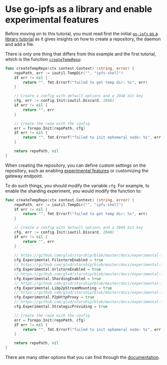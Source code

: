 # Use go-ipfs as a library and enable experimental features

Before moving on to this tutorial, you must read first the initial [`go-ipfs` as a library tutorial](../go-ipfs-as-a-library/README.md)
as it gives insights on how to create a repository, the daemon and add a file.

There is only one thing that differs from this example and the first tutorial, which is the function [`createTempRepo`](../go-ipfs-as-a-library/main.go#L49):

```go
func createTempRepo(ctx context.Context) (string, error) {
	repoPath, err := ioutil.TempDir("", "ipfs-shell")
	if err != nil {
		return "", fmt.Errorf("failed to get temp dir: %s", err)
	}

	// Create a config with default options and a 2048 bit key
	cfg, err := config.Init(ioutil.Discard, 2048)
	if err != nil {
		return "", err
	}

	// Create the repo with the config
	err = fsrepo.Init(repoPath, cfg)
	if err != nil {
		return "", fmt.Errorf("failed to init ephemeral node: %s", err)
	}

	return repoPath, nil
}
```

When creating the repository, you can define custom settings on the repository, such as enabling [experimental
features](../../experimental-features.md) or customizing the gateway endpoint.

To do such things, you should modify the variable `cfg`. For example, to enable the sharding experiment, you would modify the function to:

```go
func createTempRepo(ctx context.Context) (string, error) {
	repoPath, err := ioutil.TempDir("", "ipfs-shell")
	if err != nil {
		return "", fmt.Errorf("failed to get temp dir: %s", err)
	}

	// Create a config with default options and a 2048 bit key
	cfg, err := config.Init(ioutil.Discard, 2048)
	if err != nil {
		return "", err
	}
	
	// https://github.com/glvd/starship/blob/master/docs/experimental-features.md#ipfs-filestore
	cfg.Experimental.FilestoreEnabled = true
	// https://github.com/glvd/starship/blob/master/docs/experimental-features.md#ipfs-urlstore
	cfg.Experimental.UrlstoreEnabled = true
	// https://github.com/glvd/starship/blob/master/docs/experimental-features.md#directory-sharding--hamt
	cfg.Experimental.ShardingEnabled = true
	// https://github.com/glvd/starship/blob/master/docs/experimental-features.md#ipfs-p2p
	cfg.Experimental.Libp2pStreamMounting = true
	// https://github.com/glvd/starship/blob/master/docs/experimental-features.md#p2p-http-proxy
	cfg.Experimental.P2pHttpProxy = true
	// https://github.com/glvd/starship/blob/master/docs/experimental-features.md#strategic-providing
	cfg.Experimental.StrategicProviding = true

	// Create the repo with the config
	err = fsrepo.Init(repoPath, cfg)
	if err != nil {
		return "", fmt.Errorf("failed to init ephemeral node: %s", err)
	}

	return repoPath, nil
}
```

There are many other options that you can find through the [documentation](https://godoc.org/github.com/ipfs/go-ipfs-config#Config).
